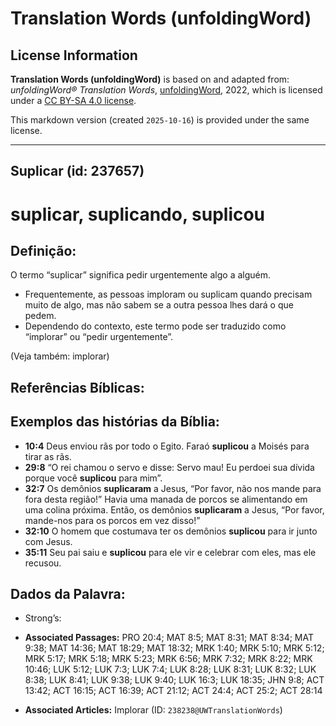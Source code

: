# Translation Words (unfoldingWord)

## License Information

**Translation Words (unfoldingWord)** is based on and adapted from: _unfoldingWord® Translation Words_, [unfoldingWord](https://unfoldingword.org/utw), 2022, which is licensed under a [CC BY-SA 4.0 license](https://creativecommons.org/licenses/by-sa/4.0/legalcode.en).

This markdown version (created `2025-10-16`) is provided under the same license.



--------------------------------

## Suplicar (id: 237657)

suplicar, suplicando, suplicou
==============================

Definição:
----------

O termo “suplicar” significa pedir urgentemente algo a alguém.

* Frequentemente, as pessoas imploram ou suplicam quando precisam muito de algo, mas não sabem se a outra pessoa lhes dará o que pedem.
* Dependendo do contexto, este termo pode ser traduzido como “implorar” ou “pedir urgentemente”.

(Veja também: implorar)

Referências Bíblicas:
---------------------

Exemplos das histórias da Bíblia:
---------------------------------

* **10:4** Deus enviou rãs por todo o Egito. Faraó **suplicou** a Moisés para tirar as rãs.
* **29:8** “O rei chamou o servo e disse: Servo mau! Eu perdoei sua dívida porque você **suplicou** para mim”.
* **32:7** Os demônios **suplicaram** a Jesus, “Por favor, não nos mande para fora desta região!” Havia uma manada de porcos se alimentando em uma colina próxima. Então, os demônios **suplicaram** a Jesus, “Por favor, mande\-nos para os porcos em vez disso!”
* **32:10** O homem que costumava ter os demônios **suplicou** para ir junto com Jesus.
* **35:11** Seu pai saiu e **suplicou** para ele vir e celebrar com eles, mas ele recusou.

Dados da Palavra:
-----------------

* Strong’s:

* **Associated Passages:** PRO 20:4; MAT 8:5; MAT 8:31; MAT 8:34; MAT 9:38; MAT 14:36; MAT 18:29; MAT 18:32; MRK 1:40; MRK 5:10; MRK 5:12; MRK 5:17; MRK 5:18; MRK 5:23; MRK 6:56; MRK 7:32; MRK 8:22; MRK 10:46; LUK 5:12; LUK 7:3; LUK 7:4; LUK 8:28; LUK 8:31; LUK 8:32; LUK 8:38; LUK 8:41; LUK 9:38; LUK 9:40; LUK 16:3; LUK 18:35; JHN 9:8; ACT 13:42; ACT 16:15; ACT 16:39; ACT 21:12; ACT 24:4; ACT 25:2; ACT 28:14
* **Associated Articles:** Implorar (ID: `238238@UWTranslationWords`)

